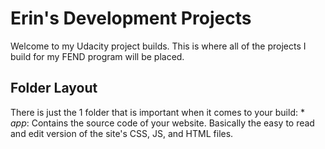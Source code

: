 # Erin's Development Projects

Welcome to my Udacity project builds. This is where all of the projects I build for my FEND program will be placed.


## Folder Layout

There is just the 1 folder that is important when it comes to your build:
    * _app_: Contains the source code of your website. Basically the easy to read and edit version of the site's CSS, JS, and HTML files.

[Udacity-Portfolio]: <https://github.com/ecDusty/Udacity-FEND-Projects> "Erin Macalligan's Mobile Portfolio"
